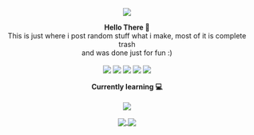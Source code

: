 <p align="center">
   <a href="https://github.com/lewis-hanson">
      <img src="https://media.discordapp.net/attachments/895604205417553941/896109169743134750/indevewrvwervewrvx.png?width=740&height=167" />
   </a>
</p>
<p align="center">
    <strong>Hello There 👋</strong>
    <br>
    This is just where i post random stuff what i make, most of it is complete trash<br>
    and was done just for fun :)<br>
   ‎
   <br>
   <img src="https://img.shields.io/badge/html5-%23E34F26.svg?style=for-the-badge&logo=html5&logoColor=white">
   <img src="https://img.shields.io/badge/css3-%231572B6.svg?style=for-the-badge&logo=css3&logoColor=white">
   <img src="https://img.shields.io/badge/javascript-%23323330.svg?style=for-the-badge&logo=javascript&logoColor=%23F7DF1E">
   <img src="https://img.shields.io/badge/python-3670A0?style=for-the-badge&logo=python&logoColor=ffdd54">
   <img src="https://img.shields.io/badge/php-%23777BB4.svg?style=for-the-badge&logo=php&logoColor=white">
</p>
<p align="center">
    <strong>Currently learning 💻</strong>
    <br>
   ‎
   <br>
    <img src="https://img.shields.io/badge/c%23-%23239120.svg?style=for-the-badge&logo=c-sharp&logoColor=white">
</p>
<p align="center">
    <a href="https://github.com/8ck">
        <img align="center" src="https://github-readme-stats.vercel.app/api?username=8ck&theme=gotham&show_icons=true" />
        <img align="center" src="https://github-readme-stats.vercel.app/api/top-langs/?username=8ck&line_height=1&theme=gotham&show_icons=true" />
    </a>
</p><br>

